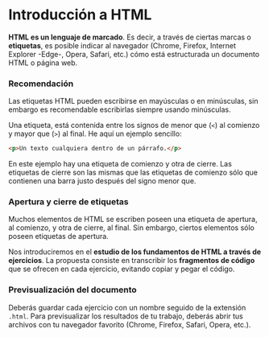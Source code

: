 # Introducción a HTML 

**HTML es un lenguaje de marcado**. Es decir, a través de ciertas marcas o **etiquetas**, es posible indicar al navegador (Chrome, Firefox, Internet Explorer -Edge-, Opera, Safari, etc.) cómo está estructurada un documento HTML o página web. 

### Recomendación
Las etiquetas HTML pueden escribirse en mayúsculas o en minúsculas, sin embargo es recomendable escribirlas siempre usando minúsculas. 

Una etiqueta, está contenida entre los signos de menor que (`<`) al comienzo y mayor que (`>`) al final. He aquí un ejemplo sencillo:

```html linenums="1"
<p>Un texto cualquiera dentro de un párrafo.</p>
```

En este ejemplo hay una etiqueta de comienzo y otra de cierre. Las etiquetas de cierre son las mismas que las etiquetas de comienzo sólo que contienen una barra justo después del signo menor que. 

### Apertura y cierre de etiquetas
Muchos elementos de HTML se escriben poseen una etiqueta de apertura, al comienzo, y otra de cierre, al final. Sin embargo, ciertos elementos sólo poseen etiquetas de apertura.

Nos introduciremos en el **estudio de los fundamentos de HTML a través de ejercicios**. 
La propuesta consiste en transcribir los **fragmentos de código** que se ofrecen en cada ejercicio, evitando copiar y pegar el código. 

### Previsualización del documento 
Deberás guardar cada ejercicio con un nombre seguido de la extensión `.html`. Para previsualizar los resultados de tu trabajo, deberás abrir tus archivos con tu navegador favorito (Chrome, Firefox, Safari, Opera, etc.). 






















